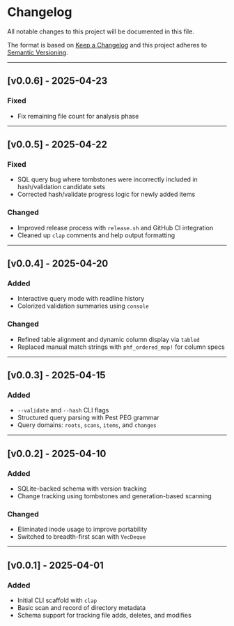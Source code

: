 # Changelog

All notable changes to this project will be documented in this file.

The format is based on [Keep a Changelog](https://keepachangelog.com/en/1.0.0/)
and this project adheres to [Semantic Versioning](https://semver.org/spec/v2.0.0.html).

---

## [v0.0.6] - 2025-04-23
### Fixed
- Fix remaining file count for analysis phase

---

## [v0.0.5] - 2025-04-22
### Fixed
- SQL query bug where tombstones were incorrectly included in hash/validation candidate sets
- Corrected hash/validate progress logic for newly added items

### Changed
- Improved release process with `release.sh` and GitHub CI integration
- Cleaned up `clap` comments and help output formatting

---

## [v0.0.4] - 2025-04-20
### Added
- Interactive query mode with readline history
- Colorized validation summaries using `console`

### Changed
- Refined table alignment and dynamic column display via `tabled`
- Replaced manual match strings with `phf_ordered_map!` for column specs

---

## [v0.0.3] - 2025-04-15
### Added
- `--validate` and `--hash` CLI flags
- Structured query parsing with Pest PEG grammar
- Query domains: `roots`, `scans`, `items`, and `changes`

---

## [v0.0.2] - 2025-04-10
### Added
- SQLite-backed schema with version tracking
- Change tracking using tombstones and generation-based scanning

### Changed
- Eliminated inode usage to improve portability
- Switched to breadth-first scan with `VecDeque`

---

## [v0.0.1] - 2025-04-01
### Added
- Initial CLI scaffold with `clap`
- Basic scan and record of directory metadata
- Schema support for tracking file adds, deletes, and modifies